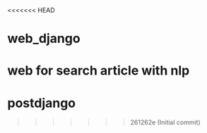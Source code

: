 <<<<<<< HEAD
# web_django
web for search article with nlp
=======
# postdjango
>>>>>>> 261262e (Initial commit)
